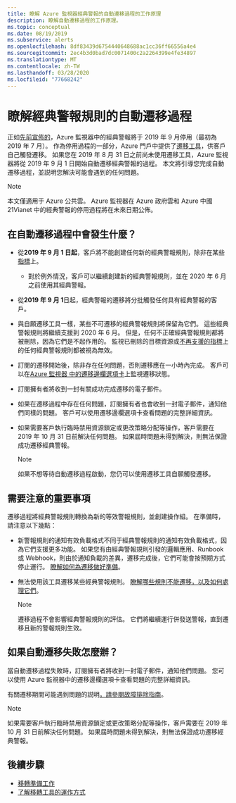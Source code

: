 ```yaml
---
title: 瞭解 Azure 監視器經典警報的自動遷移過程的工作原理
description: 瞭解自動遷移過程的工作原理。
ms.topic: conceptual
ms.date: 08/19/2019
ms.subservice: alerts
ms.openlocfilehash: 8df83439d6754440648688ac1cc36ff66556a4e4
ms.sourcegitcommit: 2ec4b3d0bad7dc0071400c2a2264399e4fe34897
ms.translationtype: MT
ms.contentlocale: zh-TW
ms.lasthandoff: 03/28/2020
ms.locfileid: "77668242"
---
```

# <a name="understand-the-automatic-migration-process-for-your-classic-alert-rules"></a>瞭解經典警報規則的自動遷移過程

正如[先前宣佈的](monitoring-classic-retirement.md)，Azure 監視器中的經典警報將于 2019 年 9 月停用（最初為 2019 年 7 月）。 作為停用過程的一部分，Azure 門戶中提供了[遷移工具](alerts-using-migration-tool.md)，供客戶自己觸發遷移。 如果您在 2019 年 8 月 31 日之前尚未使用遷移工具，Azure 監視器將從 2019 年 9 月 1 日開始自動遷移經典警報的過程。
本文將引導您完成自動遷移過程，並説明您解決可能會遇到的任何問題。

  > [!NOTE]
  > 本文僅適用于 Azure 公共雲。 Azure 監視器在 Azure 政府雲和 Azure 中國 21Vianet 中的經典警報的停用過程將在未來日期公佈。

## <a name="what-will-happen-during-the-automatic-migration-process"></a>在自動遷移過程中會發生什麼？

- 從**2019 年 9 月 1 日起**，客戶將不能創建任何新的經典警報規則，除非在某些[指標](alerts-understand-migration.md#classic-alert-rules-that-will-not-be-migrated)上。
  - 對於例外情況，客戶可以繼續創建新的經典警報規則，並在 2020 年 6 月之前使用其經典警報。
- 從**2019 年 9 月 1**日起，經典警報的遷移將分批觸發任何具有經典警報的客戶。
- 與自願遷移工具一樣，某些不可遷移的經典警報規則將保留為它們。 這些經典警報規則將繼續支援到 2020 年 6 月。 但是，任何不正確經典警報規則都將被刪除，因為它們是不起作用的。
監視已刪除的目標資源或[不再支援的指標](alerts-understand-migration.md#classic-alert-rules-on-deprecated-metrics)上的任何經典警報規則都被視為無效。
- 訂閱的遷移開始後，除非存在任何問題，否則遷移應在一小時內完成。 客戶可以在[Azure 監視器 中的遷移邊欄選項卡](https://portal.azure.com/#blade/Microsoft_Azure_Monitoring/MigrationBladeViewModel)上監視遷移狀態。
- 訂閱擁有者將收到一封有關成功完成遷移的電子郵件。
- 如果在遷移過程中存在任何問題，訂閱擁有者也會收到一封電子郵件，通知他們同樣的問題。 客戶可以使用遷移邊欄選項卡查看問題的完整詳細資訊。
- 如果需要客戶執行臨時禁用資源鎖定或更改策略分配等操作，客戶需要在 2019 年 10 月 31 日前解決任何問題。 如果屆時問題未得到解決，則無法保證成功遷移經典警報。

    > [!NOTE]
    > 如果不想等待自動遷移過程啟動，您仍可以使用遷移工具自願觸發遷移。

## <a name="important-things-to-note"></a>需要注意的重要事項

遷移過程將經典警報規則轉換為新的等效警報規則，並創建操作組。 在準備時，請注意以下幾點：

- 新警報規則的通知有效負載格式不同于經典警報規則的通知有效負載格式，因為它們支援更多功能。 如果您有由經典警報規則引發的邏輯應用、Runbook 或 Webhook，則由於通知負載的差異，遷移完成後，它們可能會按預期方式停止運行。 [瞭解如何為遷移做好準備](alerts-prepare-migration.md)。

- 無法使用該工具遷移某些經典警報規則。 [瞭解哪些規則不能遷移，以及如何處理它們](alerts-understand-migration.md#classic-alert-rules-that-will-not-be-migrated)。

    > [!NOTE]
    > 遷移過程不會影響經典警報規則的評估。 它們將繼續運行併發送警報，直到遷移且新的警報規則生效。

## <a name="what-if-the-automatic-migration-fails"></a>如果自動遷移失敗怎麼辦？

當自動遷移過程失敗時，訂閱擁有者將收到一封電子郵件，通知他們問題。 您可以使用 Azure 監視器中的遷移邊欄選項卡查看問題的完整詳細資訊。

有關遷移期間可能遇到問題的説明[，請參閱故障排除指南](alerts-understand-migration.md#common-problems-and-remedies)。

  > [!NOTE]
  > 如果需要客戶執行臨時禁用資源鎖定或更改策略分配等操作，客戶需要在 2019 年 10 月 31 日前解決任何問題。 如果屆時問題未得到解決，則無法保證成功遷移經典警報。

## <a name="next-steps"></a>後續步驟

- [移轉準備工作](alerts-prepare-migration.md)
- [了解移轉工具的運作方式](alerts-understand-migration.md)
